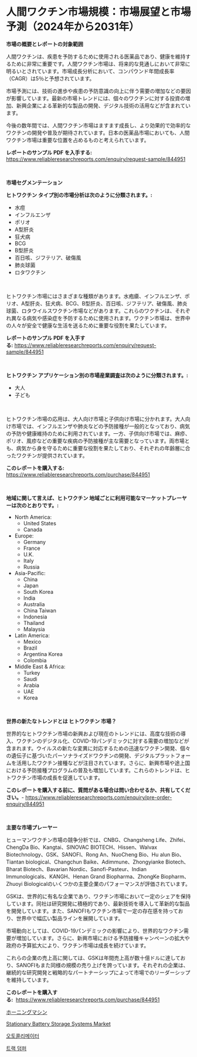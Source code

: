 <p><h1>人間ワクチン市場規模：市場展望と市場予測（2024年から2031年）</h1></p><p><strong>市場の概要とレポートの対象範囲</strong></p>
<p><p>人間ワクチンは、疾患を予防するために使用される医薬品であり、健康を維持するために非常に重要です。人間ワクチン市場は、将来的な見通しにおいて非常に明るいとされています。市場成長分析において、コンパウンド年間成長率（CAGR）は5％と予想されています。</p><p>市場予測には、技術の進歩や疾患の予防意識の向上に伴う需要の増加などの要因が影響しています。最新の市場トレンドには、個々のワクチンに対する投資の増加、新興企業による革新的な製品の開発、デジタル技術の活用などが含まれています。</p><p>今後の数年間では、人間ワクチン市場はますます成長し、より効果的で効率的なワクチンの開発や普及が期待されています。日本の医薬品市場においても、人間ワクチン市場は重要な位置を占めるものと考えられています。</p></p>
<p><strong>レポートのサンプル PDF を入手する:</strong> <a href="https://www.reliableresearchreports.com/enquiry/request-sample/844951">https://www.reliableresearchreports.com/enquiry/request-sample/844951</a></p>
<p>&nbsp;</p>
<p><strong>市場セグメンテーション</strong></p>
<p><strong>ヒトワクチン タイプ別の市場分析は次のように分類されます。:</strong></p>
<p><ul><li>水痘</li><li>インフルエンザ</li><li>ポリオ</li><li>A型肝炎</li><li>狂犬病</li><li>BCG</li><li>B型肝炎</li><li>百日咳、ジフテリア、破傷風</li><li>肺炎球菌</li><li>ロタワクチン</li></ul></p>
<p>&nbsp;</p>
<p><p>ヒトワクチン市場にはさまざまな種類があります。水疱瘡、インフルエンザ、ポリオ、A型肝炎、狂犬病、BCG、B型肝炎、百日咳、ジフテリア、破傷風、肺炎球菌、ロタウイルスワクチン市場などがあります。これらのワクチンは、それぞれ異なる病気や感染症を予防するために使用されます。ワクチン市場は、世界中の人々が安全で健康な生活を送るために重要な役割を果たしています。</p></p>
<p><strong>レポートのサンプル PDF を入手する:</strong>&nbsp;<a href="https://www.reliableresearchreports.com/enquiry/request-sample/844951">https://www.reliableresearchreports.com/enquiry/request-sample/844951</a></p>
<p>&nbsp;</p>
<p><strong> ヒトワクチン アプリケーション別の市場産業調査は次のように分類されます。:</strong></p>
<p><ul><li>大人</li><li>子ども</li></ul></p>
<p>&nbsp;</p>
<p><p>ヒトワクチン市場の応用は、大人向け市場と子供向け市場に分かれます。大人向け市場では、インフルエンザや肺炎などの予防接種が一般的となっており、病気の予防や健康維持のために利用されています。一方、子供向け市場では、麻疹、ポリオ、風疹などの重要な疾病の予防接種が主な需要となっています。両市場とも、病気から身を守るために重要な役割を果たしており、それぞれの年齢層に合ったワクチンが提供されています。</p></p>
<p><strong>このレポートを購入する:</strong>&nbsp; <a href="https://www.reliableresearchreports.com/purchase/844951">https://www.reliableresearchreports.com/purchase/844951</a></p>
<p>&nbsp;</p>
<p><strong>地域に関して言えば、ヒトワクチン 地域ごとに利用可能なマーケットプレーヤーは次のとおりです。:</strong></p>
<p><ul>
    <li>
        North America:
        <ul>
            <li>United States</li>
            <li>Canada</li>
        </ul>
    </li>
    <li>
        Europe:
        <ul>
            <li>Germany</li>
            <li>France</li>
            <li>U.K.</li>
            <li>Italy</li>
            <li>Russia</li>
        </ul>
    </li>
    <li>
        Asia-Pacific:
        <ul>
            <li>China</li>
            <li>Japan</li>
            <li>South Korea</li>
            <li>India</li>
            <li>Australia</li>
            <li>China Taiwan</li>
            <li>Indonesia</li>
            <li>Thailand</li>
            <li>Malaysia</li>
        </ul>
    </li>
    <li>
        Latin America:
        <ul>
            <li>Mexico</li>
            <li>Brazil</li>
            <li>Argentina Korea</li>
            <li>Colombia</li>
        </ul>
    </li>
    <li>
        Middle East & Africa:
        <ul>
            <li>Turkey</li>
            <li>Saudi</li>
            <li>Arabia</li>
            <li>UAE</li>
            <li>Korea</li>
        </ul>
    </li>
    </ul></p>
<p>&nbsp;</p>
<p><strong>世界の新たなトレンドとは ヒトワクチン 市場？</strong></p>
<p><p>世界的なヒトワクチン市場の新興および現在のトレンドには、高度な技術の導入、ワクチンのデジタル化、COVID-19パンデミックに対する需要の増加などが含まれます。ウイルスの新たな変異に対応するための迅速なワクチン開発、個々の遺伝子に基づいたパーソナライズドワクチンの開発、デジタルプラットフォームを活用したワクチン接種などが注目されています。さらに、新興市場や途上国における予防接種プログラムの普及も増加しています。これらのトレンドは、ヒトワクチン市場の成長を促進しています。</p></p>
<p><strong>このレポートを購入する前に、質問がある場合は問い合わせるか、共有してください。</strong>- <a href="https://www.reliableresearchreports.com/enquiry/pre-order-enquiry/844951">https://www.reliableresearchreports.com/enquiry/pre-order-enquiry/844951</a></p>
<p>&nbsp;</p>
<p><strong>主要な市場プレーヤー</strong></p>
<p><p>ヒューマンワクチン市場の競争分析では、CNBG、Changsheng Life、Zhifei、ChengDa Bio、Kangtai、SINOVAC BIOTECH、Hissen、Walvax Biotechnology、GSK、SANOFI、Rong An、NuoCheng Bio、Hu alun Bio、Tiantan biological、Changchun Baike、Adimmune、Zhongyianke Biotech、Bharat Biotech、Bavarian Nordic、Sanofi-Pasteur、Indian Immunologicals、KANGH、Henan Grand Biopharma、ZhongKe Biopharm、Zhuoyi Biologicalのいくつかの主要企業のパフォーマンスが評価されています。 </p><p>GSKは、世界的に有名な企業であり、ワクチン市場において一定のシェアを保持しています。同社は研究開発に積極的であり、最新技術を導入して革新的な製品を開発しています。また、SANOFIもワクチン市場で一定の存在感を持っており、世界中で幅広い製品ラインを展開しています。</p><p>市場動向としては、COVID-19パンデミックの影響により、世界的なワクチン需要が増加しています。さらに、新興市場における予防接種キャンペーンの拡大や政府の予算拡大により、ワクチン市場は成長を続けています。</p><p>これらの企業の売上高に関しては、GSKは年間売上高が数十億ドルに達しており、SANOFIもまた同様の規模の売り上げを誇っています。それぞれの企業は、継続的な研究開発と戦略的なパートナーシップによって市場でのリーダーシップを維持しています。</p></p>
<p><strong>このレポートを購入する:</strong>&nbsp;&nbsp;<a href="https://www.reliableresearchreports.com/purchase/844951">https://www.reliableresearchreports.com/purchase/844951</a></p>
<p><p><a href="https://github.com/AriMuller2009/Market-Research-Report-List-1/blob/main/334272516597.md">ホーニングマシン</a></p><p><a href="https://github.com/Airanohannonzb68e5pb53oc1/Market-Research-Report-List-1/blob/main/stationary-battery-storage-systems-market.md">Stationary Battery Storage Systems Market</a></p><p><a href="https://github.com/JeromeRtyau89966/Market-Research-Report-List-1/blob/main/761899415564.md">오토콜리메이터</a></p><p><a href="https://github.com/TimmyMann6767/Market-Research-Report-List-1/blob/main/439160215563.md">트랙 덤퍼</a></p></p>